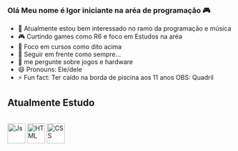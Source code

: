 ### Olá Meu nome é Igor iniciante na aréa de programação 🎮                                                                                        

<!--
**IgorcamposCODE/IgorcamposCODE** is a ✨ _special_ ✨ repository because its `README.md` (this file) appears on your GitHub profile.                 

Here are some ideas to get you started:
-->
- 🔭 Atualmente estou bem interessado no ramo da programação e música
- 🎮 Curtindo games como R6 e foco em Estudos na aréa 
- 📖 Foco em cursos como dito acima
- 🤔 Seguir em frente como sempre... 
- 💬 me pergunte sobre jogos e hardware
- 😄 Pronouns: Ele/dele
- ⚡ Fun fact: Ter caído na borda de piscina aos 11 anos OBS: Quadril 

## Atualmente Estudo  

<div style="display: inline_block"><br>
  <img align="center" alt="Js" height="45" width="40" src="https://cdn-icons-png.flaticon.com/128/136/136530.png">
  <img align="center" alt="HTML" height="45" width="40" src="https://cdn-icons-png.flaticon.com/128/136/136528.png">
  <img align="center" alt="CSS" height="45" width="40" src="https://cdn-icons-png.flaticon.com/128/136/136527.png">
</div>

